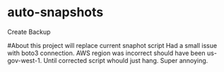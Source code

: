 # auto-snapshots
Create Backup

#About this project will replace current snaphot script
Had a small issue with boto3 connection. AWS region was incorrect
should have been us-gov-west-1. Until corrected script whould just
hang. Super annoying. 
